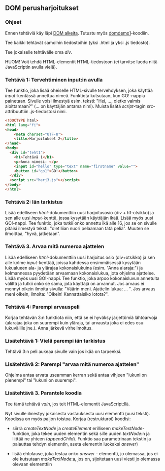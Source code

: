 ## DOM perusharjoitukset

### Ohjeet

Ennen tehtäviä käy läpi [DOM alkeita](./dom.html).
Tutustu myös [domdemo1](./domdemo1.html)-koodiin.

Tee kaikki tehtävät samoihin tiedostoihin (yksi .html ja yksi .js tiedosto).

Tee jokaiselle tehtävälle oma *div*.

HUOM! Voit tehdä HTML-elementit HTML-tiedostoon (ei tarvitse luoda niitä JavaScriptin avulla vielä).

### Tehtävä 1: Tervehtiminen input:in avulla

Tee funktio, joka lisää oheiselle HTML-sivulle tervehdyksen, joka käyttää _input_-kentässä annettua nimeä. Funktiota kutsutaan, kun GO!-nappia painetaan. Sivulle voisi ilmestyä esim. teksti: "Hei, ..., oletko valmis aloittamaan?" (... on käyttäjän antama nimi). Muista lisätä *script*-tagin *src*-attribuuttiin .js-tiedostosi nimi.

```html
<!DOCTYPE html>
<html lang="fi">
<head>
    <meta charset="UTF-8">
    <title>Harjoitukset 2</title>
</head>
<body>
  <div id="teht1">
    <h1>Tehtävä 1</h1>
    <p>Anna nimesi: </p>
    <input id="hello" type="text" name="firstname" value="">
    <button id="go1">GO!</button>
  </div>
  <script src="harj3.js"></script>
</body>
</html>
```

### Tehtävä 2: Iän tarkistus

Lisää edelliseen _html_-dokumenttiin uusi harjoitusosio (div + h1-otsikko) ja sen alle uusi _input_-kenttä, jossa kysytään käyttäjän ikää. Lisää myös uusi GO!-nappi. Tee funktio, joka tutkii onko annettu ikä alle 16, jos se on sivulle pitäisi ilmestyä teksti: "olet liian nuori pelaamaan tätä peliä". Muuten se ilmoittaa, "hyvä, jatketaan".

### Tehtävä 3. Arvaa mitä numeroa ajattelen

Lisää edelliseen _html_-dokumenttiin uusi harjoitus osio (div+otsikko) ja sen alle kolme _input_-kenttää, joissa kahdessa ensimmäisessä kysytään lukualueen ala- ja ylärajaa kokonaislukuina (esim. "Anna alaraja:") ja kolmannessa pyydetään arvaamaan kokonaislukua, jota ohjelma ajattelee. Lisää myös uusi GO!-nappi. Tee funktio, joka arpoo kokonaisluvun annetulta väliltä ja tutkii onko se sama, jota käyttäjä on arvannut. Jos arvaus ei mennyt oikein ilmoita sivulla: "Väärin meni. Ajattelin lukua: ... ". Jos arvaus meni oikein, ilmoita: "Oikein! Kannattaisiko lotota?".

### Tehtävä 4: Parempi arvauspeli

Korjaa tehtävän 3:n funktiota niin, että se ei hyväksy järjettömiä lähtöarvoja (alarajaa joka on suurempi kuin yläraja, tai arvausta joka ei edes osu lukuvälille jne.). Anna järkevä virheilmoitus.

### Lisätehtävä 1: Vielä parempi iän tarkistus

Tehtävä 3:n peli aukeaa sivulle vain jos ikää on tarpeeksi.

### Lisätehtävä 2: Parempi "arvaa mitä numeroa ajattelen"

Ohjelma antaa arvata useamman kerran sekä antaa vihjeen "lukuni on pienempi" tai "lukuni on suurempi".

### Lisätehtävä 3. Parantele koodia

Tee tämä tehtävä _vain_, jos teit HTML-elementit JavaScript:llä.

Nyt sivulle ilmestyy jokaisesta vastauksesta uusi elementti (uusi teksti). Koodissa on myös paljon toistoa. Korjaa (restrukturoi) koodisi:

- siirrä *createTextNode* ja *createElement* erilliseen *makeTextNode*-funktion, joka tekee uuden elementin sekä sille uuden *textNode*:n ja liittää ne yhteen (*appendChild*). Funktio saa parametrinaan tekstin ja palauttaa tehdyn elementin, aseta elementin luokaksi *answer*)

- lisää ehtolause, joka testaa onko *answer* - elementti, jo olemassa, jos ei ole kutsutaan *makeTextNode*:a, jos on, sijoitetaan uusi viesti jo olemassa olevaan elementtiin  
